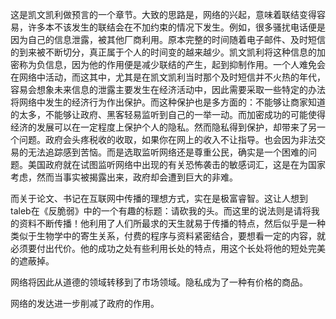 这是凯文凯利做预言的一个章节。大致的思路是，网络的兴起，意味着联结变得容易，许多本不该发生的联结会在不加约束的情况下发生。例如，很多骚扰电话便是因为自己的信息泄露，被其他厂商利用。原本完整的时间随着电子邮件、及时短信的到来被不断切分，真正属于个人的时间变的越来越少。凯文凯利将这种信息的加密称为负信息，因为他的作用便是减少联结的产生，起到抑制作用。一个人难免会在网络中活动，而这其中，尤其是在凯文凯利当时那个及时短信并不火热的年代，容易会想象未来信息的泄露主要发生在经济活动中，因此需要采取一些特定的办法将网络中发生的经济行为作出保护。而这种保护也是多方面的：不能够让商家知道的太多，不能够让政府、黑客轻易监听到自己的一举一动。而加密成功的可能使得经济的发展可以在一定程度上保护个人的隐私。然而隐私得到保护，却带来了另一个问题。政府会头疼税收的收取，如果你在网上的收入不让指导。也会因为非法交易的无法追踪感到苦恼。而是选取监听网络还是尊重公民，确实是一个困难的问题。美国政府就在试图监听网络中出现的有关恐怖袭击的敏感词汇，这是在为国家考虑，然而当事实被揭露出来，政府却会遭到巨大的非难。

而关于论文、书记在互联网中传播的理想方式，实在是极富睿智。这让人想到taleb在《反脆弱》中的一个有趣的标题：请砍我的头。而这里的说法则是请将我的资料不断传播！他利用了人们所最求的天生就易于传播的特点，然后似乎是一种类似于生物学中的寄生关系，付费的程序与资料紧密结合，要想看一定的内容，就必须要付出代价。他的成功之处有些利用长处的特点，用这个长处将他的短处完美的遮蔽掉。

网络将因此从道德的领域转移到了市场领域。隐私成为了一种有价格的商品。

网络的发达进一步削减了政府的作用。

  


